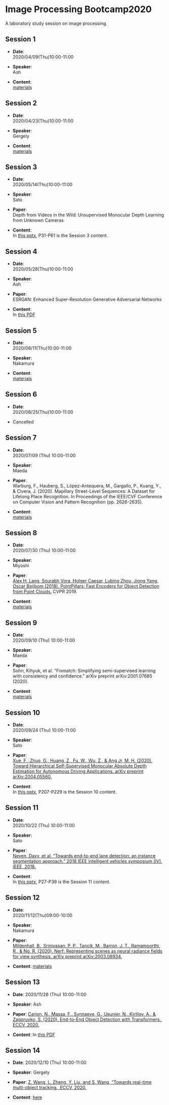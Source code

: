 # Image Processing Bootcamp2020
A laboratory study session on image processing.

## Session 1
- **Date**:  
2020/04/09(Thu)10:00-11:00

- **Speaker**:  
Ash

- **Content**:  
[materials](https://github.com/sekilab/image_processing_bootcamp2019/tree/master/mli_session1)

## Session 2
- **Date**:  
2020/04/23(Thu)10:00-11:00

- **Speaker**:  
Gergely

- **Content**:  
[materials](https://github.com/sekilab/image_processing_bootcamp2019/tree/master/mli_session2)


## Session 3
- **Date**:  
2020/05/14(Thu)10:00-11:00

- **Speaker**:  
Sato

- **Paper**:  
Depth from Videos in the Wild: Unsupervised Monocular Depth Learning from Unknown Cameras

- **Content**:  
In [this pptx](https://drive.google.com/file/d/1udowA_HujBPsCEz9G390hxm0whi4CT51/view?usp=sharing), P31-P61 is the Session 3 content.


## Session 4
- **Date**:  
2020/05/28(Thu)10:00-11:00

- **Speaker**:  
Ash

- **Paper**:  
ESRGAN: Enhanced Super-Resolution Generative Adversarial Networks

- **Content**:  
In [this PDF](https://drive.google.com/file/d/1mAnudOH7Rkgzqhl1e1jxzZzzoGBOp2Um/view?usp=sharing)


## Session 5

- **Date**:  
2020/06/11(Thu)10:00-11:00

- **Speaker**:  
Nakamura

- **Content**:  
[materials](https://drive.google.com/file/d/14Z183gjj9LdqDnS3eysEIKii3x0zbVXk/view?usp=sharing)

## Session 6

- **Date**:  
2020/06/25(Thu)10:00-11:00

- Cancelled

## Session 7

- **Date**:  
2020/07/09 (Thu) 10:00-11:00

- **Speaker**:  
Maeda

- **Paper**:  
Warburg, F., Hauberg, S., López-Antequera, M., Gargallo, P., Kuang, Y., & Civera, J. (2020). Mapillary Street-Level Sequences: A Dataset for Lifelong Place Recognition. In Proceedings of the IEEE/CVF Conference on Computer Vision and Pattern Recognition (pp. 2626-2635).

- **Content**:  
[materials](https://drive.google.com/drive/folders/1Pr6-efOAxusyCbqHB5buX8ILW_obUoVA?usp=sharing)


## Session 8

- **Date**:  
2020/07/30 (Thu) 10:00-11:00

- **Speaker**:  
Miyoshi

- **Paper**:  
[Alex H. Lang, Sourabh Vora, Holger Caesar, Lubing Zhou, Jiong Yang, Oscar Beijbom (2018). PointPillars: Fast Encoders for Object Detection from Point Clouds.](https://arxiv.org/abs/1812.05784) CVPR 2019.

- **Content**:  
[materials](https://docs.google.com/presentation/d/1gvMtdDTQNRKfPQZGJvdARI_-yvA-GRk7VGG5BH3Um1E/edit?usp=sharing)


## Session 9

- **Date**:  
2020/09/10 (Thu) 10:00-11:00

- **Speaker**:  
Maeda

- **Paper**:  
Sohn, Kihyuk, et al. "Fixmatch: Simplifying semi-supervised learning with consistency and confidence." arXiv preprint arXiv:2001.07685 (2020).


- **Content**:  
[materials](https://drive.google.com/file/d/1s9rY7cPP1bSxhjc8_JmiN05RCjJxr8BL/view?usp=sharing)


## Session 10

- **Date**:  
2020/09/24 (Thu) 10:00-11:00

- **Speaker**:  
Sato

- **Paper**:  
[Xue, F., Zhuo, G., Huang, Z., Fu, W., Wu, Z., & Ang Jr, M. H. (2020).
Toward Hierarchical Self-Supervised Monocular Absolute Depth
Estimation for Autonomous Driving Applications. arXiv preprint
arXiv:2004.05560.](https://arxiv.org/pdf/2004.05560.pdf)

- **Content**:  
In [this pptx](https://drive.google.com/file/d/1udowA_HujBPsCEz9G390hxm0whi4CT51/view?usp=sharing), P207-P229 is the Session 10 content.


## Session 11

- **Date**:  
2020/10/22 (Thu) 10:00-11:00

- **Speaker**:  
Sato

- **Paper**:  
[Neven, Davy, et al. “Towards end-to-end lane detection: an instance
segmentation approach.” 2018 IEEE intelligent vehicles symposium
(IV). IEEE, 2018.](https://arxiv.org/pdf/1802.05591.pdf)

- **Content**:  
In [this pptx](https://drive.google.com/file/d/1zMxIGGctzYd1Sa54EchTy0NDGk5F2hw6/view?usp=sharing), P27-P39 is the Session 11 content.


## Session 12

- **Date**:  
2020/11/12(Thu)09:00-10:00

- **Speaker**:  
Nakamura

- **Paper**:  
[Mildenhall, B., Srinivasan, P. P., Tancik, M., Barron, J. T., Ramamoorthi, R., & Ng, R. (2020). Nerf: Representing scenes as neural radiance fields for view synthesis. arXiv preprint arXiv:2003.08934.](https://arxiv.org/pdf/2003.08934.pdf)

- **Content**:
[materials](https://drive.google.com/file/d/1YBLR8RY1EJv3K2J_6PggRGDoTU3p8z1Q/view?usp=sharing)

## Session 13

- **Date**:
2020/11/26 (Thu) 10:00-11:00

- **Speaker**:
Ash

- **Paper**:
[Carion, N., Massa, F., Synnaeve, G., Usunier, N., Kirillov, A., & Zagoruyko, S. (2020). End-to-End Object Detection with Transformers.  ECCV, 2020.](https://www.ecva.net/papers/eccv_2020/papers_ECCV/papers/123460205.pdf)

- **Content**:
In [this PDF](https://drive.google.com/file/d/1pU7m-6bvRfNKASlW5UfapGCgKwqkAV3c/view?usp=sharing)

## Session 14

- **Date**:
2020/12/10 (Thu) 10:00-11:00

- **Speaker**:
Gergely

- **Paper**:
[Z. Wang,  L. Zheng,  Y. Liu,  and S. Wang,  “Towards real-time multi-object  tracking.  ECCV, 2020.](https://www.ecva.net/papers/eccv_2020/papers_ECCV/papers/123560103.pdf)

- **Content**:
[here](https://drive.google.com/file/d/1c5ZaziDhs9wdFKIgDXETkafSVgyQOs00/view?usp=sharing)

